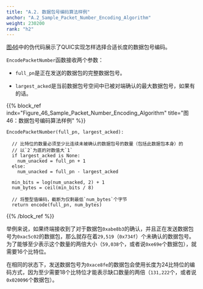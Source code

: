 ```yaml
---
title: "A.2. 数据包号编码算法样例"
anchor: "A.2_Sample_Packet_Number_Encoding_Algorithm"
weight: 230200
rank: "h2"
---
```


[图46](#Figure_46_Sample_Packet_Number_Encoding_Algorithm)中的伪代码展示了QUIC实现怎样选择合适长度的数据包号编码。

`EncodePacketNumber`函数接收两个参数：

* `full_pn`是正在发送的数据包的完整数据包号。

* `largest_acked`是当前数据包号空间中已被对端确认的最大数据包号，如果有的话。

{{% block_ref
indx="Figure_46_Sample_Packet_Number_Encoding_Algorithm"
title="图46：数据包号编码算法样例" %}}

```
EncodePacketNumber(full_pn, largest_acked):

  // 比特位的数量必须至少比连续未被确认的数据包号的数量（包括此数据包本身）的
  // 以`2`为底的对数值大`1`
  if largest_acked is None:
    num_unacked = full_pn + 1
  else:
    num_unacked = full_pn - largest_acked

  min_bits = log(num_unacked, 2) + 1
  num_bytes = ceil(min_bits / 8)

  // 将整型值编码，截断为仅剩最低`num_bytes`个字节
  return encode(full_pn, num_bytes)
```

{{% /block_ref %}}

举例来说，如果终端接收到了对于数据包`0xabe8b3`的确认，并且正在发送数据包号为`0xac5c02`的数据包，那么就存在着`29,519`（`0x734f`）个未确认的数据包号。为了能够至少表示这个数量的两倍大小（`59,038`个，或者说`0xe69e`个数据包），就需要16个比特位。

在相同的状态下，发送数据包号为`0xace8fe`的数据包会使用长度为24比特位的编码方式，因为至少需要18个比特位才能表示缺口数量的两倍（`131,222`个，或者说`0x020096`个数据包）。
